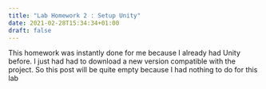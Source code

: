```yaml
---
title: "Lab Homework 2 : Setup Unity"
date: 2021-02-28T15:34:34+01:00
draft: false
---
```


This homework was instantly done for me because I already had Unity before. I just had had to download a new version compatible with the project. So this post will be quite empty because I had nothing to do for this lab

